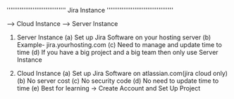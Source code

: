 '''''''''''''''''''''''''''''''' Jira Instance ''''''''''''''''''''''''''''''''''''

--> Cloud Instance
--> Server Instance

1. Server Instance
  (a) Set up Jira Software on your hosting server
  (b) Example- jira.yourhosting.com
  (c) Need to manage and update time to time
  (d) If you have a big project and a big team then only use Server Instance

2. Cloud Instance
  (a) Set up Jira Software on atlassian.com(jira cloud only)
  (b) No server cost
  (c) No security code
  (d) No need to update time to time
  (e) Best for learning -> Create Account and Set Up Project

